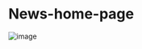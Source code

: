 ﻿# News-home-page
![image](https://user-images.githubusercontent.com/107704648/230732199-d5a51165-01f0-4ec3-a813-aebe69c22fe8.png)
